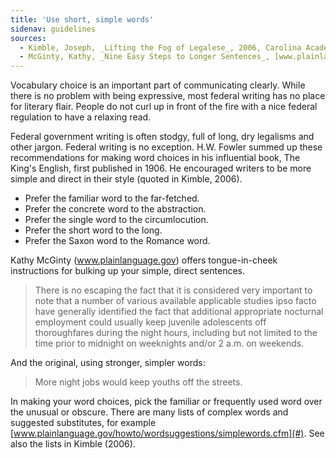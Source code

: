 ```yaml
---
title: 'Use short, simple words'
sidenav: guidelines
sources:
  - Kimble, Joseph, _Lifting the Fog of Legalese_, 2006, Carolina Academic Press, Durham, NC, pp. 11, 165-174.
  - McGinty, Kathy, _Nine Easy Steps to Longer Sentences_, [www.plainlanguage.gov/examples/humor/9easysteps.cfm](#)
---
```


Vocabulary choice is an important part of communicating clearly. While there is no problem with being expressive, most federal writing has no place for literary flair. People do not curl up in front of the fire with a nice federal regulation to have a relaxing read.

Federal government writing is often stodgy, full of long, dry legalisms and other jargon. Federal writing is no exception. H.W. Fowler summed up these recommendations for making word choices in his influential book, The King's English, first published in 1906\. He encouraged writers to be more simple and direct in their style (quoted in Kimble, 2006).

- Prefer the familiar word to the far-fetched.
- Prefer the concrete word to the abstraction.
- Prefer the single word to the circumlocution.
- Prefer the short word to the long.
- Prefer the Saxon word to the Romance word.

Kathy McGinty (www.plainlanguage.gov) offers tongue-in-cheek instructions for bulking up your simple, direct sentences.

> There is no escaping the fact that it is considered very important to note that a number of various available applicable studies ipso facto have generally identified the fact that additional appropriate nocturnal employment could usually keep juvenile adolescents off thoroughfares during the night hours, including but not limited to the time prior to midnight on weeknights and/or 2 a.m. on weekends.

And the original, using stronger, simpler words:

> More night jobs would keep youths off the streets.

In making your word choices, pick the familiar or frequently used word over the unusual or obscure. There are many lists of complex words and suggested substitutes, for example [www.plainlanguage.gov/howto/wordsuggestions/simplewords.cfm](#). See also the lists in Kimble (2006).
